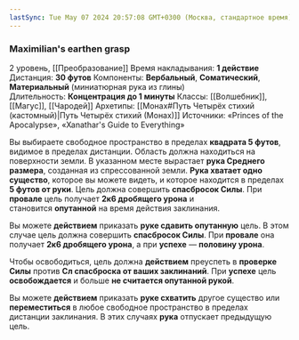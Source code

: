 ```yaml
---
lastSync: Tue May 07 2024 20:57:08 GMT+0300 (Москва, стандартное время)
---
```

### Maximilian's earthen grasp
2 уровень, [[Преобразование]]
Время накладывания: **1 действие**
Дистанция: **30 футов**
Компоненты: **Вербальный**, **Соматический**, **Материальный** (миниатюрная рука из глины)
Длительность: **Концентрация до 1 минуты**
Классы: [[Волшебник]], [[Магус]], [[Чародей]]
Архетипы: [[Монах#Путь Четырёх стихий (кастомный)|Путь Четырёх стихий (Монах)]]
Источники: «Princes of the Apocalypse», «Xanathar's Guide to Everything»

Вы выбираете свободное пространство в пределах **квадрата 5 футов**, видимое в пределах дистанции. Область должна находиться на поверхности земли. В указанном месте вырастает **рука Среднего размера**, созданная из спрессованной земли. **Рука хватает одно существо**, которое вы можете видеть, и которое находится в пределах **5 футов от руки**. Цель должна совершить **спасбросок Силы**. При **провале** цель получает **2к6 дробящего урона** и становится **опутанной** на время действия заклинания.

Вы можете **действием** приказать **руке сдавить опутанную** цель. В этом случае цель должна совершить **спасбросок Силы**. При **провале** она получает **2к6 дробящего урона**, а при **успехе** — **половину урона**.

Чтобы освободиться, цель должна **действием** преуспеть в **проверке Силы** против **Сл спасброска от ваших заклинаний**. При **успехе** цель **освобождается** и больше **не считается опутанной рукой**.

Вы можете **действием** приказать **руке схватить** другое существо или **переместиться** в любое свободное пространство в пределах дистанции заклинания. В этих случаях **рука** отпускает предыдущую цель.